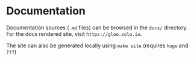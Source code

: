 # Documentation

Documentation sources (`.md` files) can be browsed in the `docs/` directory.
For the docs rendered site, visit `https://gloo.solo.io`.

The site can also be generated locally using `make site` (requires `hugo` and `???`)
